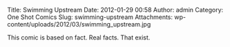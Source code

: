 Title: Swimming Upstream
Date: 2012-01-29 00:58
Author: admin
Category: One Shot Comics
Slug: swimming-upstream
Attachments: wp-content/uploads/2012/03/swimming_upstream.jpg

This comic is based on fact. Real facts. That exist.
